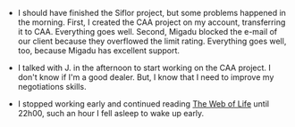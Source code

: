 - I should have finished the Siflor project, but some problems happened in the morning. First, I created the CAA project on my account, transferring it to CAA. Everything goes well. Second, Migadu blocked the e-mail of our client because they overflowed the limit rating. Everything goes well, too, because Migadu has excellent support.

- I talked with J. in the afternoon to start working on the CAA project. I don't know if I'm a good dealer. But, I know that I need to improve my negotiations skills.

- I stopped working early and continued reading [The Web of Life](/b/the-web-of-life) until 22h00, such an hour I fell asleep to wake up early.
